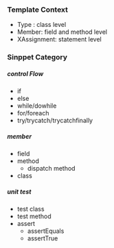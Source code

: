 ### Template Context

- Type : class level
- Member: field and method level
- XAssignment: statement level


### Sinppet Category


##### control Flow
- if
- else
- while/dowhile
- for/foreach
- try/trycatch/trycatchfinally


##### member
- field
- method
  - dispatch method
- class

##### unit test
- test class
- test method
- assert
  - assertEquals
  - assertTrue
